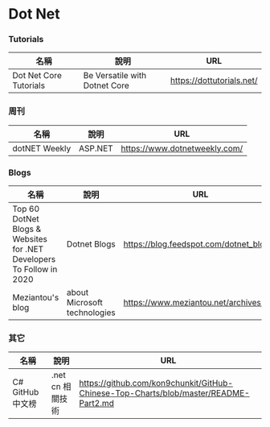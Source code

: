 # Dot Net

### Tutorials
|名稱|說明|URL|
|--|--|--|
|Dot Net Core Tutorials|Be Versatile with Dotnet Core|https://dottutorials.net/|

### 周刊
|名稱|說明|URL|
|--|--|--|
|dotNET Weekly|ASP.NET|https://www.dotnetweekly.com/|

### Blogs
|名稱|說明|URL|
|--|--|--|
|Top 60 DotNet Blogs & Websites for .NET Developers To Follow in 2020|Dotnet Blogs|https://blog.feedspot.com/dotnet_blogs/|
|Meziantou's blog|about Microsoft technologies|https://www.meziantou.net/archives.htm|

### 其它
|名稱|說明|URL|
|--|--|--|
|C# GitHub 中文榜|.net cn 相關技術|https://github.com/kon9chunkit/GitHub-Chinese-Top-Charts/blob/master/README-Part2.md|
